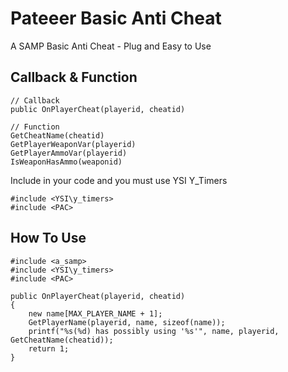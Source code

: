 # Pateeer Basic Anti Cheat

A SAMP Basic Anti Cheat - Plug and Easy to Use

## Callback & Function

```pawn
// Callback
public OnPlayerCheat(playerid, cheatid)

// Function
GetCheatName(cheatid)
GetPlayerWeaponVar(playerid)
GetPlayerAmmoVar(playerid)
IsWeaponHasAmmo(weaponid)
```

Include in your code and you must use YSI Y_Timers
```pawn
#include <YSI\y_timers>
#include <PAC>
```

## How To Use

```pawn
#include <a_samp>
#include <YSI\y_timers>
#include <PAC>

public OnPlayerCheat(playerid, cheatid)
{
    new name[MAX_PLAYER_NAME + 1];
    GetPlayerName(playerid, name, sizeof(name));
    printf("%s(%d) has possibly using '%s'", name, playerid, GetCheatName(cheatid));
    return 1;
}
````
